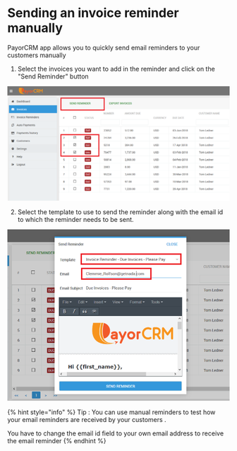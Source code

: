 # Sending an invoice reminder manually

PayorCRM app allows you to quickly send email reminders to your customers manually

1. Select the invoices you want to add in the reminder and click on the "Send Reminder" button

![](../.gitbook/assets/image%20%2829%29.png)

2. Select the template to use to send the reminder along with the email id to which the reminder needs to be sent.



![](../.gitbook/assets/image%20%286%29.png)



{% hint style="info" %}
Tip : You can use manual reminders to test how your email reminders are received by your customers . 

You have to change the email id field to your own email address to receive the email reminder
{% endhint %}



